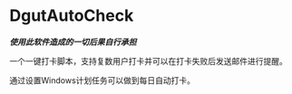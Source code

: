 # DgutAutoCheck

***使用此软件造成的一切后果自行承担***

一个一键打卡脚本，支持复数用户打卡并可以在打卡失败后发送邮件进行提醒。

通过设置Windows计划任务可以做到每日自动打卡。
